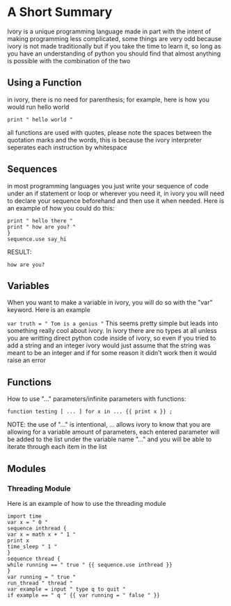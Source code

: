 # A Short Summary
Ivory is a unique programming language made in part with the intent of making programming less complicated, some things are very odd because ivory is not made traditionally but if you take the time to learn it, so long as you have an understanding of python you should find that almost anything is possible with the combination of the two

## Using a Function
in ivory, there is no need for parenthesis; for example, here is how you would run hello world

```
print " hello world "
```
all functions are used with quotes, please note the spaces between the quotation marks and the words, this is 
because the ivory interpreter seperates each instruction by whitespace



## Sequences
in most programming languages you just write your sequence of code under an if statement or loop or wherever you need it, 
in ivory you will need to declare your sequence beforehand and then use it when needed. Here is an example of how you could do this:

```sequence say_hi {
print " hello there "
print " how are you? "
}
sequence.use say_hi
```
RESULT: 
```hello there
how are you?
```

## Variables
When you want to make a variable in ivory, you will do so with the "var" keyword. Here is an example

``` var truth = " Tom is a genius " ```
This seems pretty simple but leads into something really cool about ivory. In ivory there are no types at all 
unless you are writting direct python code inside of ivory, so even if you tried to add a string and an integer
ivory would just assume that the string was meant to be an integer and if for some reason it didn't work then it would raise an error




## Functions

How to use "..." parameters/infinite parameters with functions:

```function testing [ ... ] for x in ... {{ print x }} ;```

NOTE: the use of "..." is intentional, ... allows ivory to know that you are allowing for a variable amount of parameters,
each entered parameter will be added to the list under the variable name "..." and you will be able to iterate through
each item in the list









## Modules 

### Threading Module
Here is an example of how to use the threading module

```import threading
import time
var x = " 0 "
sequence inthread {
var x = math x + " 1 "
print x
time_sleep " 1 "
}
sequence thread {
while running == " true " {{ sequence.use inthread }}
}
var running = " true "
run_thread " thread "
var example = input " type q to quit "
if example == " q " {{ var running = " false " }}
```
